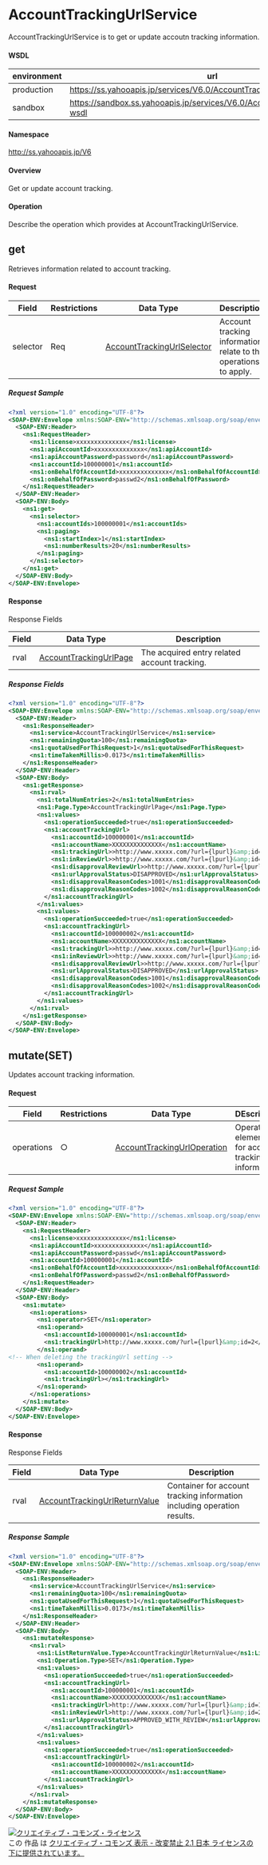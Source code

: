 # AccountTrackingUrlService
AccountTrackingUrlService is to get or update accoutn tracking information.

#### WSDL
| environment | url |
|---|---|
| production  | https://ss.yahooapis.jp/services/V6.0/AccountTrackingUrlService?wsdl|
| sandbox  | https://sandbox.ss.yahooapis.jp/services/V6.0/AccountTrackingUrlService?wsdl|

#### Namespace
http://ss.yahooapis.jp/V6

#### Overview
Get or update account tracking.

#### Operation
Describe the operation which provides at AccountTrackingUrlService.

## get
Retrieves information related to account tracking.

#### Request
| Field | Restrictions | Data Type | Description | 
|---|---|---|---|
| selector | Req | [AccountTrackingUrlSelector](../data/AccountTrackingUrlSelector.md) |  Account tracking information relate to the operations to apply.| 

##### Request Sample
```xml
<?xml version="1.0" encoding="UTF-8"?>
<SOAP-ENV:Envelope xmlns:SOAP-ENV="http://schemas.xmlsoap.org/soap/envelope/" xmlns:ns1="http://ss.yahooapis.jp/V6">
  <SOAP-ENV:Header>
    <ns1:RequestHeader>
      <ns1:license>xxxxxxxxxxxxxx</ns1:license>
      <ns1:apiAccountId>xxxxxxxxxxxxxx</ns1:apiAccountId>
      <ns1:apiAccountPassword>password</ns1:apiAccountPassword>
      <ns1:accountId>100000001</ns1:accountId>
      <ns1:onBehalfOfAccountId>xxxxxxxxxxxxxx</ns1:onBehalfOfAccountId>
      <ns1:onBehalfOfPassword>passwd2</ns1:onBehalfOfPassword>
    </ns1:RequestHeader>
  </SOAP-ENV:Header>
  <SOAP-ENV:Body>
    <ns1:get>
      <ns1:selector>
        <ns1:accountIds>100000001</ns1:accountIds>
        <ns1:paging>
          <ns1:startIndex>1</ns1:startIndex>
          <ns1:numberResults>20</ns1:numberResults>
        </ns1:paging>
      </ns1:selector>
    </ns1:get>
  </SOAP-ENV:Body>
</SOAP-ENV:Envelope>
```

#### Response
Response Fields

| Field | Data Type | Description | 
|---|---|---|
| rval | [AccountTrackingUrlPage](../data/AccountTrackingUrlPage.md) | The acquired entry related account tracking. | 

##### Response Fields
```xml
<?xml version="1.0" encoding="UTF-8"?>
<SOAP-ENV:Envelope xmlns:SOAP-ENV="http://schemas.xmlsoap.org/soap/envelope/" xmlns:ns1="http://ss.yahooapis.jp/V6">
  <SOAP-ENV:Header>
    <ns1:ResponseHeader>
      <ns1:service>AccountTrackingUrlService</ns1:service>
      <ns1:remainingQuota>100</ns1:remainingQuota>
      <ns1:quotaUsedForThisRequest>1</ns1:quotaUsedForThisRequest>
      <ns1:timeTakenMillis>0.0173</ns1:timeTakenMillis>
    </ns1:ResponseHeader>
  </SOAP-ENV:Header>
  <SOAP-ENV:Body>
    <ns1:getResponse>
      <ns1:rval>
        <ns1:totalNumEntries>2</ns1:totalNumEntries>
        <ns1:Page.Type>AccountTrackingUrlPage</ns1:Page.Type>
        <ns1:values>
          <ns1:operationSucceeded>true</ns1:operationSucceeded>
          <ns1:accountTrackingUrl>
            <ns1:accountId>100000001</ns1:accountId>
            <ns1:accountName>XXXXXXXXXXXXXX</ns1:accountName>
            <ns1:trackingUrl>>http://www.xxxxx.com/?url={lpurl}&amp;id=1</ns1:trackingUrl>
            <ns1:inReviewUrl>>http://www.xxxxx.com/?url={lpurl}&amp;id=2</ns1:inReviewUrl>
            <ns1:disapprovalReviewUrl>>http://www.xxxxx.com/?url={lpurl}&amp;id=3</ns1:disapprovalReviewUrl>
            <ns1:urlApprovalStatus>DISAPPROVED</ns1:urlApprovalStatus>
            <ns1:disapprovalReasonCodes>1001</ns1:disapprovalReasonCodes>
            <ns1:disapprovalReasonCodes>1002</ns1:disapprovalReasonCodes>
          </ns1:accountTrackingUrl>
        </ns1:values>
        <ns1:values>
          <ns1:operationSucceeded>true</ns1:operationSucceeded>
          <ns1:accountTrackingUrl>
            <ns1:accountId>100000002</ns1:accountId>
            <ns1:accountName>XXXXXXXXXXXXXX</ns1:accountName>
            <ns1:trackingUrl>>http://www.xxxxx.com/?url={lpurl}&amp;id=1</ns1:trackingUrl>
            <ns1:inReviewUrl>>http://www.xxxxx.com/?url={lpurl}&amp;id=2</ns1:inReviewUrl>
            <ns1:disapprovalReviewUrl>>http://www.xxxxx.com/?url={lpurl}&amp;id=3</ns1:disapprovalReviewUrl>
            <ns1:urlApprovalStatus>DISAPPROVED</ns1:urlApprovalStatus>
            <ns1:disapprovalReasonCodes>1001</ns1:disapprovalReasonCodes>
            <ns1:disapprovalReasonCodes>1002</ns1:disapprovalReasonCodes>
          </ns1:accountTrackingUrl>
        </ns1:values>
      </ns1:rval>
    </ns1:getResponse>
  </SOAP-ENV:Body>
</SOAP-ENV:Envelope>
```

## mutate(SET)
Updates account tracking information.

#### Request
| Field | Restrictions | Data Type | DEscription | 
|---|---|---|---|
| operations | ○ | [AccountTrackingUrlOperation](../data/AccountTrackingUrlOperation.md) | Operation elements for account tracking information. | 

##### Request Sample
```xml
<?xml version="1.0" encoding="UTF-8"?>
<SOAP-ENV:Envelope xmlns:SOAP-ENV="http://schemas.xmlsoap.org/soap/envelope/" xmlns:xsi="http://www.w3.org/2001/XMLSchema-instance" xmlns:ns1="http://ss.yahooapis.jp/V6">
  <SOAP-ENV:Header>
    <ns1:RequestHeader>
      <ns1:license>xxxxxxxxxxxxxx</ns1:license>
      <ns1:apiAccountId>xxxxxxxxxxxxxx</ns1:apiAccountId>
      <ns1:apiAccountPassword>passwd</ns1:apiAccountPassword>
      <ns1:accountId>100000001</ns1:accountId>
      <ns1:onBehalfOfAccountId>xxxxxxxxxxxxxx</ns1:onBehalfOfAccountId>
      <ns1:onBehalfOfPassword>passwd2</ns1:onBehalfOfPassword>
    </ns1:RequestHeader>
  </SOAP-ENV:Header>
  <SOAP-ENV:Body>
    <ns1:mutate>
      <ns1:operations>
        <ns1:operator>SET</ns1:operator>
        <ns1:operand>
          <ns1:accountId>100000001</ns1:accountId>
          <ns1:trackingUrl>http://www.xxxxx.com/?url={lpurl}&amp;id=2</ns1:trackingUrl>
        </ns1:operand>
<!-- When deleting the trackingUrl setting -->
        <ns1:operand>
          <ns1:accountId>100000002</ns1:accountId>
          <ns1:trackingUrl></ns1:trackingUrl>
        </ns1:operand>
      </ns1:operations>
    </ns1:mutate>
  </SOAP-ENV:Body>
</SOAP-ENV:Envelope>
```

#### Response
Response Fields

| Field | Data Type | Description | 
|---|---|---|
| rval | [AccountTrackingUrlReturnValue](../data/AccountTrackingUrlReturnValue.md) | Container for account tracking information including operation results. | 

##### Response Sample
```xml
<?xml version="1.0" encoding="UTF-8"?>
<SOAP-ENV:Envelope xmlns:SOAP-ENV="http://schemas.xmlsoap.org/soap/envelope/" xmlns:ns1="http://ss.yahooapis.jp/V6">
  <SOAP-ENV:Header>
    <ns1:ResponseHeader>
      <ns1:service>AccountTrackingUrlService</ns1:service>
      <ns1:remainingQuota>100</ns1:remainingQuota>
      <ns1:quotaUsedForThisRequest>1</ns1:quotaUsedForThisRequest>
      <ns1:timeTakenMillis>0.0173</ns1:timeTakenMillis>
    </ns1:ResponseHeader>
  </SOAP-ENV:Header>
  <SOAP-ENV:Body>
    <ns1:mutateResponse>
      <ns1:rval>
        <ns1:ListReturnValue.Type>AccountTrackingUrlReturnValue</ns1:ListReturnValue.Type>
        <ns1:Operation.Type>SET</ns1:Operation.Type>
        <ns1:values>
          <ns1:operationSucceeded>true</ns1:operationSucceeded>
          <ns1:accountTrackingUrl>
            <ns1:accountId>100000001</ns1:accountId>
            <ns1:accountName>XXXXXXXXXXXXXX</ns1:accountName>
            <ns1:trackingUrl>http://www.xxxxx.com/?url={lpurl}&amp;id=1</ns1:trackingUrl>
            <ns1:inReviewUrl>http://www.xxxxx.com/?url={lpurl}&amp;id=2</ns1:inReviewUrl>
            <ns1:urlApprovalStatus>APPROVED_WITH_REVIEW</ns1:urlApprovalStatus>
          </ns1:accountTrackingUrl>
        </ns1:values>
        <ns1:values>
          <ns1:operationSucceeded>true</ns1:operationSucceeded>
          <ns1:accountTrackingUrl>
            <ns1:accountId>100000002</ns1:accountId>
            <ns1:accountName>XXXXXXXXXXXXXX</ns1:accountName>
          </ns1:accountTrackingUrl>
        </ns1:values>
      </ns1:rval>
    </ns1:mutateResponse>
  </SOAP-ENV:Body>
</SOAP-ENV:Envelope>
```

<a rel="license" href="http://creativecommons.org/licenses/by-nd/2.1/jp/"><img alt="クリエイティブ・コモンズ・ライセンス" style="border-width:0" src="https://i.creativecommons.org/l/by-nd/2.1/jp/88x31.png" /></a><br />この 作品 は <a rel="license" href="http://creativecommons.org/licenses/by-nd/2.1/jp/">クリエイティブ・コモンズ 表示 - 改変禁止 2.1 日本 ライセンスの下に提供されています。</a>
